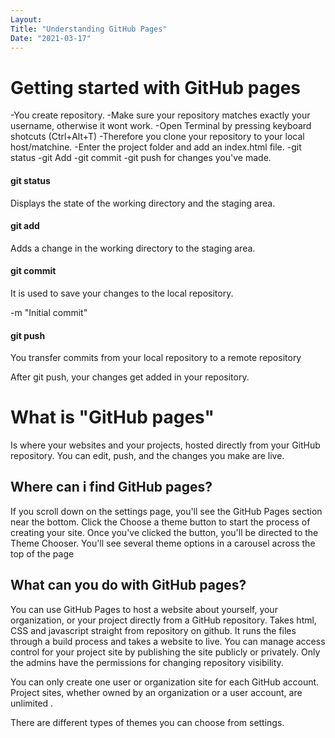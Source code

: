 ```yaml
---
Layout:
Title: "Understanding GitHub Pages"
Date: "2021-03-17"
---
```


# Getting started with GitHub pages

-You create repository.
-Make sure your repository matches exactly your username, otherwise it wont work.
-Open Terminal by pressing keyboard shotcuts (Ctrl+Alt+T)
-Therefore you clone your repository to your local host/matchine.
-Enter the project folder and add an index.html file.
-git status
-git Add
-git commit
-git push for changes you've made.

#### git status

Displays the state of the working directory and the staging area.

#### git add

Adds a change in the working directory to the staging area.

#### git commit

It is used to save your changes to the local repository.

-m "Initial commit"

#### git push

You transfer commits from your local repository to a remote repository

After git push, your changes get added in your repository. 

# What is "GitHub pages"

Is where your websites and your projects, hosted directly from your GitHub repository. You can edit, push, and the changes you make are live.

## Where can i find GitHub pages?

If you scroll down on the settings page, you'll see the GitHub Pages section near the bottom. Click the Choose a theme button to start the process of creating your site. Once you've clicked the button, you'll be directed to the Theme Chooser. You'll see several theme options in a carousel across the top of the page

## What can you do with GitHub pages?

You can use GitHub Pages to host a website about yourself, your organization, or your project directly from a GitHub repository. Takes html, CSS and javascript straight from repository on github. It runs the files through a build process and takes a website to live. You can manage access control for your project site by publishing the site publicly or privately. Only the admins have the permissions for changing repository visibility.

You can only create one user or organization site for each GitHub account. Project sites, whether owned by an organization or a user account, are unlimited .

There are different types of themes you can choose from settings.